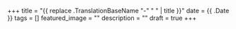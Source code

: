+++
title =  "{{ replace .TranslationBaseName "-" " " | title }}"
date = {{ .Date }}
tags = []
featured_image = ""
description = ""
draft = true
+++
